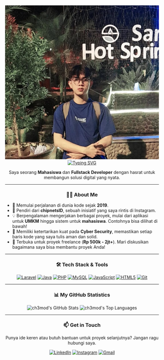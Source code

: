 <p align="center">
  <img src="me.jpg" alt="Firmana - Fullstack Developer Banner" width="1000px>
</p>

<div align="center">
<a href="https://git.io/typing-svg"><img src="https://readme-typing-svg.herokuapp.com?font=Fira+Code&size=26&duration=4000&pause=1000&color=00BFFF&center=true&vCenter=true&width=460&lines=Hey%2C+I'm+Firmana+(ch3mod)+%F0%9F%91%8B;Fullstack+Developer;Laravel+%26+Java+Enthusiast" alt="Typing SVG" /></a>
</div>

<p align="center">
  Saya seorang <strong>Mahasiswa</strong> dan <strong>Fullstack Developer</strong> dengan hasrat untuk membangun solusi digital yang nyata.
</p>

---

### <p align="center">👨‍💻 About Me</p>

- 🚀 Memulai perjalanan di dunia kode sejak **2019**.
- 🏢 Pendiri dari **chipnetsID**, sebuah inisiatif yang saya rintis di Instagram.
- 💡 Berpengalaman mengerjakan berbagai proyek, mulai dari aplikasi untuk **UMKM** hingga sistem untuk **mahasiswa**. Contohnya bisa dilihat di bawah!
- 🔐 Memiliki ketertarikan kuat pada **Cyber Security**, memastikan setiap baris kode yang saya tulis aman dan solid.
- 💸 Terbuka untuk proyek freelance (**Rp 500k - 2jt+**). Mari diskusikan bagaimana saya bisa membantu proyek Anda!

---

### <p align="center">🛠️ Tech Stack & Tools</p>

<p align="center">
  <a href="#"><img alt="Laravel" src="https://img.shields.io/badge/Laravel-FF2D20?style=for-the-badge&logo=laravel&logoColor=white"></a>
  <a href="#"><img alt="Java" src="https://img.shields.io/badge/Java-ED8B00?style=for-the-badge&logo=openjdk&logoColor=white"></a>
  <a href="#"><img alt="PHP" src="https://img.shields.io/badge/PHP-777BB4?style=for-the-badge&logo=php&logoColor=white"></a>
  <a href="#"><img alt="MySQL" src="https://img.shields.io/badge/MySQL-4479A1?style=for-the-badge&logo=mysql&logoColor=white"></a>
  <a href="#"><img alt="JavaScript" src="https://img.shields.io/badge/JavaScript-F7DF1E?style=for-the-badge&logo=javascript&logoColor=black"></a>
  <a href="#"><img alt="HTML5" src="https://img.shields.io/badge/HTML5-E34F26?style=for-the-badge&logo=html5&logoColor=white"></a>
  <a href="#"><img alt="Git" src="https://img.shields.io/badge/Git-F05032?style=for-the-badge&logo=git&logoColor=white"></a>
</p>

---

### <p align="center">📊 My GitHub Statistics</p>

<p align="center">
  <img align="center" src="https://github-readme-stats.vercel.app/api?username=ch3mod&show_icons=true&locale=en&theme=merko&hide_border=true&rank_icon=github" alt="ch3mod's GitHub Stats" />
  <img align="center" src="https://github-readme-stats.vercel.app/api/top-langs?username=ch3mod&layout=compact&locale=en&theme=merko&hide_border=true" alt="ch3mod's Top Languages" />
</p>

---

### <p align="center">📫 Get in Touch</p>

<p align="center">
  Punya ide keren atau butuh bantuan untuk proyek selanjutnya? Jangan ragu hubungi saya.
</p>
<p align="center">
  <a href="https://linkedin.com/in/URL_LINKEDIN_KAMU" target="_blank"><img src="https://img.shields.io/badge/LinkedIn-0077B5?style=for-the-badge&logo=linkedin&logoColor=white" alt="LinkedIn"/></a>
  <a href="https://instagram.com/chipnetsid" target="_blank"><img src="https://img.shields.io/badge/Instagram-E4405F?style=for-the-badge&logo=instagram&logoColor=white" alt="Instagram"/></a>
  <a href="mailto:EMAIL_KAMU@gmail.com"><img src="https://img.shields.io/badge/Gmail-D14836?style=for-the-badge&logo=gmail&logoColor=white" alt="Gmail"/></a>
</p>
